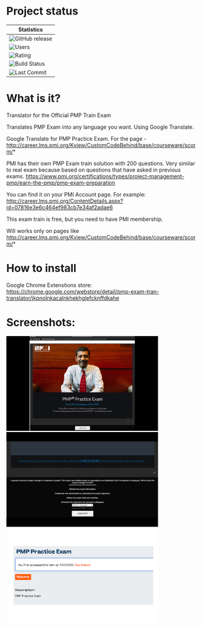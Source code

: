 # Project status
| Statistics        |
| ------------- |
| ![GitHub release](https://img.shields.io/github/v/release/shoshins/pmp-exam-train-translator?label=Latest%20Release&sort=semver&style=for-the-badge)      |
| ![Users](https://img.shields.io/chrome-web-store/users/jkpnolnkacalnkhekhglefcknffdkahe?label=ACTIVE%20INSTALLS&style=for-the-badge)      |
| ![Rating](https://img.shields.io/chrome-web-store/stars/jkpnolnkacalnkhekhglefcknffdkahe?label=Chrome%20Rating&style=for-the-badge)      |
| ![Build Status](https://img.shields.io/github/workflow/status/shoshins/pmp-exam-train-translator/Node.js%20CI?label=Build%20Status&style=for-the-badge)      |
| ![Last Commit](https://img.shields.io/github/last-commit/shoshins/pmp-exam-train-translator?label=Last%20Commit&style=for-the-badge)      |

# What is it?
Translator for the Official PMP Train Exam

Translates PMP Exam into any language you want. Using Google Translate.

Google Translate for PMP Practice Exam. For the page - http://career.lms.pmi.org/Kview/CustomCodeBehind/base/courseware/scorm/*

PMI has their own PMP Exam train solution with 200 questions. Very similar to real exam because based on questions that have asked in previous exams.
https://www.pmi.org/certifications/types/project-management-pmp/earn-the-pmp/pmp-exam-preparation

You can find it on your PMI Account page. For example: http://career.lms.pmi.org/ContentDetails.aspx?id=07816e3e6c464ef983cb7e34af2adae6

This exam train is free, but you need to have PMI membership.

Will works only on pages like http://career.lms.pmi.org/Kview/CustomCodeBehind/base/courseware/scorm/*

# How to install
Google Chrome Extenstions store:
https://chrome.google.com/webstore/detail/pmp-exam-tran-translator/jkpnolnkacalnkhekhglefcknffdkahe

# Screenshots:

<img src="ScreenShot1.png" width="400">
<img src="ScreenShot2.png" width="400">
<img src="ScreenShot3.png" width="400">
